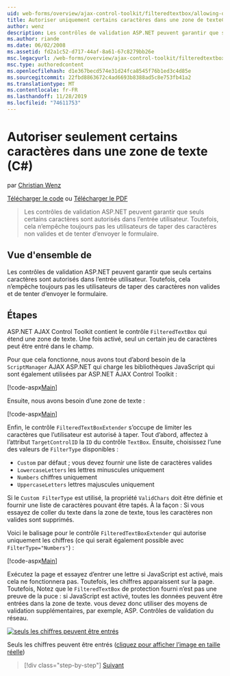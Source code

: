 ```yaml
---
uid: web-forms/overview/ajax-control-toolkit/filteredtextbox/allowing-only-certain-characters-in-a-text-box-cs
title: Autoriser uniquement certains caractères dans une zone de texteC#() | Microsoft Docs
author: wenz
description: Les contrôles de validation ASP.NET peuvent garantir que seuls certains caractères sont autorisés dans l’entrée utilisateur. Toutefois, cela n’empêche toujours pas les utilisateurs de taper du texte non valide...
ms.author: riande
ms.date: 06/02/2008
ms.assetid: fd2a1c52-d717-44af-8a61-67c8279bb26e
msc.legacyurl: /web-forms/overview/ajax-control-toolkit/filteredtextbox/allowing-only-certain-characters-in-a-text-box-cs
msc.type: authoredcontent
ms.openlocfilehash: d1e367becd574e31d24fca8545f76b1ed3c4d85e
ms.sourcegitcommit: 22fbd8863672c4ad6693b8388ad5c8e753fb41a2
ms.translationtype: MT
ms.contentlocale: fr-FR
ms.lasthandoff: 11/28/2019
ms.locfileid: "74611753"
---
```

# <a name="allowing-only-certain-characters-in-a-text-box-c"></a>Autoriser seulement certains caractères dans une zone de texte (C#)

par [Christian Wenz](https://github.com/wenz)

[Télécharger le code](https://download.microsoft.com/download/4/c/2/4c2def7a-0d23-4055-91f9-1f18504167d7/FilteredTextBox0.cs.zip) ou [Télécharger le PDF](https://download.microsoft.com/download/b/6/a/b6ae89ee-df69-4c87-9bfb-ad1eb2b23373/filteredtextbox0CS.pdf)

> Les contrôles de validation ASP.NET peuvent garantir que seuls certains caractères sont autorisés dans l’entrée utilisateur. Toutefois, cela n’empêche toujours pas les utilisateurs de taper des caractères non valides et de tenter d’envoyer le formulaire.

## <a name="overview"></a>Vue d'ensemble de

Les contrôles de validation ASP.NET peuvent garantir que seuls certains caractères sont autorisés dans l’entrée utilisateur. Toutefois, cela n’empêche toujours pas les utilisateurs de taper des caractères non valides et de tenter d’envoyer le formulaire.

## <a name="steps"></a>Étapes

ASP.NET AJAX Control Toolkit contient le contrôle `FilteredTextBox` qui étend une zone de texte. Une fois activé, seul un certain jeu de caractères peut être entré dans le champ.

Pour que cela fonctionne, nous avons tout d’abord besoin de la `ScriptManager` AJAX ASP.NET qui charge les bibliothèques JavaScript qui sont également utilisées par ASP.NET AJAX Control Toolkit :

[!code-aspx[Main](allowing-only-certain-characters-in-a-text-box-cs/samples/sample1.aspx)]

Ensuite, nous avons besoin d’une zone de texte :

[!code-aspx[Main](allowing-only-certain-characters-in-a-text-box-cs/samples/sample2.aspx)]

Enfin, le contrôle `FilteredTextBoxExtender` s’occupe de limiter les caractères que l’utilisateur est autorisé à taper. Tout d’abord, affectez à l’attribut `TargetControlID` la `ID` du contrôle `TextBox`. Ensuite, choisissez l’une des valeurs de `FilterType` disponibles :

- `Custom` par défaut ; vous devez fournir une liste de caractères valides
- `LowercaseLetters` les lettres minuscules uniquement
- `Numbers` chiffres uniquement
- `UppercaseLetters` lettres majuscules uniquement

Si le `Custom FilterType` est utilisé, la propriété `ValidChars` doit être définie et fournir une liste de caractères pouvant être tapés. À la façon : Si vous essayez de coller du texte dans la zone de texte, tous les caractères non valides sont supprimés.

Voici le balisage pour le contrôle `FilteredTextBoxExtender` qui autorise uniquement les chiffres (ce qui serait également possible avec `FilterType="Numbers"`) :

[!code-aspx[Main](allowing-only-certain-characters-in-a-text-box-cs/samples/sample3.aspx)]

Exécutez la page et essayez d’entrer une lettre si JavaScript est activé, mais cela ne fonctionnera pas. Toutefois, les chiffres apparaissent sur la page. Toutefois, Notez que le `FilteredTextBox` de protection fourni n’est pas une preuve de la puce : si JavaScript est activé, toutes les données peuvent être entrées dans la zone de texte. vous devez donc utiliser des moyens de validation supplémentaires, par exemple, ASP. Contrôles de validation du réseau.

[![seuls les chiffres peuvent être entrés](allowing-only-certain-characters-in-a-text-box-cs/_static/image2.png)](allowing-only-certain-characters-in-a-text-box-cs/_static/image1.png)

Seuls les chiffres peuvent être entrés ([cliquez pour afficher l’image en taille réelle](allowing-only-certain-characters-in-a-text-box-cs/_static/image3.png))

> [!div class="step-by-step"]
> [Suivant](allowing-only-certain-characters-in-a-text-box-vb.md)
